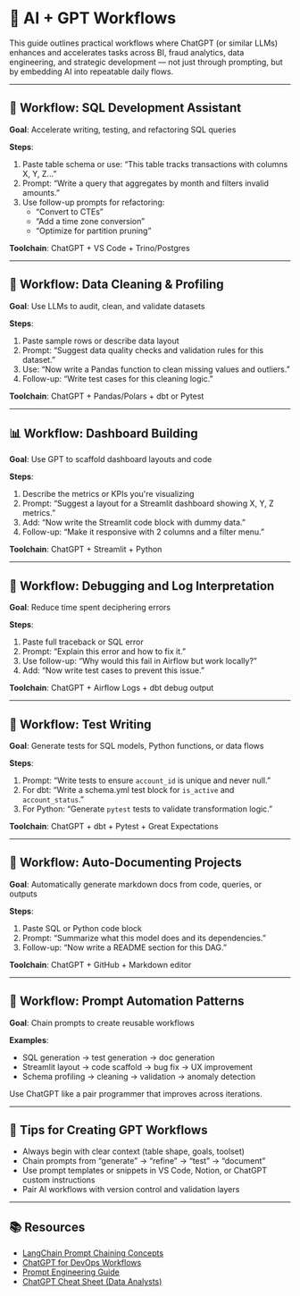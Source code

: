# 🔄 AI + GPT Workflows

This guide outlines practical workflows where ChatGPT (or similar LLMs) enhances and accelerates tasks across BI, fraud analytics, data engineering, and strategic development — not just through prompting, but by embedding AI into repeatable daily flows.

---

## 🧠 Workflow: SQL Development Assistant

**Goal**: Accelerate writing, testing, and refactoring SQL queries

**Steps**:
1. Paste table schema or use: “This table tracks transactions with columns X, Y, Z...”
2. Prompt: “Write a query that aggregates by month and filters invalid amounts.”
3. Use follow-up prompts for refactoring:
   - “Convert to CTEs”
   - “Add a time zone conversion”
   - “Optimize for partition pruning”

**Toolchain**: ChatGPT + VS Code + Trino/Postgres

---

## 🧼 Workflow: Data Cleaning & Profiling

**Goal**: Use LLMs to audit, clean, and validate datasets

**Steps**:
1. Paste sample rows or describe data layout  
2. Prompt: “Suggest data quality checks and validation rules for this dataset.”  
3. Use: “Now write a Pandas function to clean missing values and outliers.”  
4. Follow-up: “Write test cases for this cleaning logic.”

**Toolchain**: ChatGPT + Pandas/Polars + dbt or Pytest

---

## 📊 Workflow: Dashboard Building

**Goal**: Use GPT to scaffold dashboard layouts and code

**Steps**:
1. Describe the metrics or KPIs you're visualizing  
2. Prompt: “Suggest a layout for a Streamlit dashboard showing X, Y, Z metrics.”  
3. Add: “Now write the Streamlit code block with dummy data.”  
4. Follow-up: “Make it responsive with 2 columns and a filter menu.”

**Toolchain**: ChatGPT + Streamlit + Python

---

## 🐛 Workflow: Debugging and Log Interpretation

**Goal**: Reduce time spent deciphering errors

**Steps**:
1. Paste full traceback or SQL error  
2. Prompt: “Explain this error and how to fix it.”  
3. Use follow-up: “Why would this fail in Airflow but work locally?”  
4. Add: “Now write test cases to prevent this issue.”

**Toolchain**: ChatGPT + Airflow Logs + dbt debug output

---

## 🧪 Workflow: Test Writing

**Goal**: Generate tests for SQL models, Python functions, or data flows

**Steps**:
1. Prompt: “Write tests to ensure `account_id` is unique and never null.”
2. For dbt: “Write a schema.yml test block for `is_active` and `account_status`.”
3. For Python: “Generate `pytest` tests to validate transformation logic.”

**Toolchain**: ChatGPT + dbt + Pytest + Great Expectations

---

## 📄 Workflow: Auto-Documenting Projects

**Goal**: Automatically generate markdown docs from code, queries, or outputs

**Steps**:
1. Paste SQL or Python code block  
2. Prompt: “Summarize what this model does and its dependencies.”  
3. Follow-up: “Now write a README section for this DAG.”

**Toolchain**: ChatGPT + GitHub + Markdown editor

---

## 🤖 Workflow: Prompt Automation Patterns

**Goal**: Chain prompts to create reusable workflows

**Examples**:
- SQL generation → test generation → doc generation  
- Streamlit layout → code scaffold → bug fix → UX improvement  
- Schema profiling → cleaning → validation → anomaly detection

Use ChatGPT like a pair programmer that improves across iterations.

---

## 🧠 Tips for Creating GPT Workflows

- Always begin with clear context (table shape, goals, toolset)
- Chain prompts from “generate” → “refine” → “test” → “document”
- Use prompt templates or snippets in VS Code, Notion, or ChatGPT custom instructions
- Pair AI workflows with version control and validation layers

---

## 📚 Resources

- [LangChain Prompt Chaining Concepts](https://docs.langchain.com/docs/components/chains/)  
- [ChatGPT for DevOps Workflows](https://www.datacamp.com/blog/ai-devops-productivity)  
- [Prompt Engineering Guide](https://github.com/dair-ai/Prompt-Engineering-Guide)  
- [ChatGPT Cheat Sheet (Data Analysts)](https://github.com/midudev/chatgpt-data-analyst)
